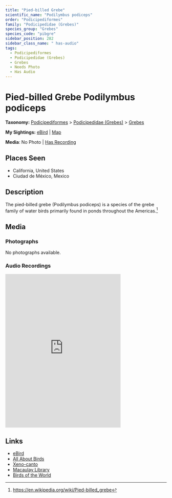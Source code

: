 ```yaml
---
title: "Pied-billed Grebe"
scientific_name: "Podilymbus podiceps"
order: "Podicipediformes"
family: "Podicipedidae (Grebes)"
species_group: "Grebes"
species_code: "pibgre"
sidebar_position: 282
sidebar_class_name: " has-audio"
tags: 
  - Podicipediformes
  - Podicipedidae (Grebes)
  - Grebes
  - Needs Photo
  - Has Audio
---
```


# Pied-billed Grebe <span className='sci_name'>Podilymbus podiceps</span>

**Taxonomy:** [Podicipediformes](/tags/podicipediformes) > [Podicipedidae (Grebes)](/tags/podicipedidae-grebes) > [Grebes](/tags/grebes)

**My Sightings:** [eBird](https://ebird.org/lifelist?r=world&time=life&spp=pibgre) | [Map](/map?species_code=pibgre)

**Media**: No Photo | [Has Recording](https://media.ebird.org/catalog?userId=USER4436073&taxonCode=pibgre&mediaType=audio&view=grid)

## Places Seen

* California, United States
* Ciudad de México, Mexico

## Description
The pied-billed grebe (Podilymbus podiceps) is a species of the grebe family of water birds primarily found in ponds throughout the Americas.[^1]

[^1]: https://en.wikipedia.org/wiki/Pied-billed_grebe

## Media
### Photographs
No photographs available.

### Audio Recordings
<iframe src="https://macaulaylibrary.org/asset/626995454/embed" width="360" height="480" frameborder="0" allowfullscreen></iframe>

## Links
* [eBird](https://ebird.org/species/pibgre) 
* [All About Birds](https://www.allaboutbirds.org/guide/pibgre) 
* [Xeno-canto](https://www.xeno-canto.org/species/podilymbus-podiceps) 
* [Macaulay Library](https://search.macaulaylibrary.org/catalog?taxonCode=pibgre&sort=rating_rank_desc)
* [Birds of the World](https://birdsoftheworld.org/bow/species/pibgre)
